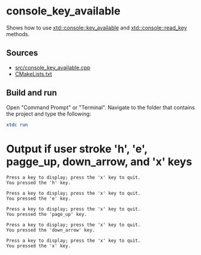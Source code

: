 # console_key_available

Shows how to use [xtd::console::key_available](https://gammasoft71.github.io/xtd/reference_guides/latest/classxtd_1_1console.html#ade7353994e38d4645a831a12caab9427) and [xtd::console::read_key](https://gammasoft71.github.io/xtd/reference_guides/latest/classxtd_1_1console.html#ac0ebb643e4d3b01faa8380bd90d22aa0) methods.

## Sources

* [src/console_key_available.cpp](src/console_key_available.cpp)
* [CMakeLists.txt](CMakeLists.txt)

## Build and run

Open "Command Prompt" or "Terminal". Navigate to the folder that contains the project and type the following:

```cmake
xtdc run
```

# Output if user stroke 'h', 'e', pagge_up, down_arrow, and 'x' keys

```
Press a key to display; press the 'x' key to quit.
You pressed the 'h' key.

Press a key to display; press the 'x' key to quit.
You pressed the 'e' key.

Press a key to display; press the 'x' key to quit.
You pressed the 'page_up' key.

Press a key to display; press the 'x' key to quit.
You pressed the 'down_arrow' key.

Press a key to display; press the 'x' key to quit.
You pressed the 'x' key.
```
